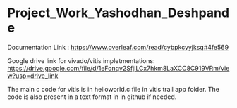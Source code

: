 # Project_Work_Yashodhan_Deshpande

Documentation Link : https://www.overleaf.com/read/cybpkcyyjksq#4fe569

Google drive link for vivado/vitis impletmentations: https://drive.google.com/file/d/1eFonqv2SfjiLCx7hkm8LaXCC8C919VRm/view?usp=drive_link

The main c code for vitis is in helloworld.c file in vitis trail app folder. The code is also present in a text format in in github if needed. 

